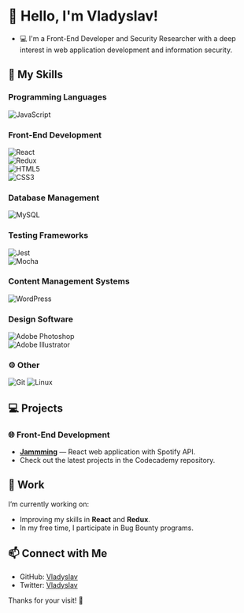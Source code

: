# 👋 **Hello, I'm Vladyslav!**

- 💻 I'm a Front-End Developer and Security Researcher with a deep interest in web application development and information security.

## 🔧 **My Skills**

### **Programming Languages**  
![JavaScript](https://img.shields.io/badge/JavaScript-%23F7DF1E.svg?style=for-the-badge&logo=javascript&logoColor=black)

### **Front-End Development**  
![React](https://img.shields.io/badge/React-%2361DAFB.svg?style=for-the-badge&logo=react&logoColor=black)  
![Redux](https://img.shields.io/badge/Redux-%23764ABC.svg?style=for-the-badge&logo=redux&logoColor=white)  
![HTML5](https://img.shields.io/badge/HTML5-%23E34F26.svg?style=for-the-badge&logo=html5&logoColor=white)  
![CSS3](https://img.shields.io/badge/CSS3-%231572B6.svg?style=for-the-badge&logo=css3&logoColor=white)  

### **Database Management**  
![MySQL](https://img.shields.io/badge/MySQL-%234479A1.svg?style=for-the-badge&logo=mysql&logoColor=white)

### **Testing Frameworks**  
![Jest](https://img.shields.io/badge/Jest-%23C21325.svg?style=for-the-badge&logo=jest&logoColor=white)  
![Mocha](https://img.shields.io/badge/Mocha-%238D6748.svg?style=for-the-badge&logo=mocha&logoColor=white)

### **Content Management Systems**  
![WordPress](https://img.shields.io/badge/WordPress-%23117AC9.svg?style=for-the-badge&logo=wordpress&logoColor=white)

### **Design Software**  
![Adobe Photoshop](https://img.shields.io/badge/Adobe%20Photoshop-%2331A8FF.svg?style=for-the-badge&logo=adobe%20photoshop&logoColor=white)  
![Adobe Illustrator](https://img.shields.io/badge/Adobe%20Illustrator-%23FF9A00.svg?style=for-the-badge&logo=adobe%20illustrator&logoColor=white)

### ⚙️ Other

![Git](https://img.shields.io/badge/Git-%23F05033.svg?style=for-the-badge&logo=git&logoColor=white) ![Linux](https://img.shields.io/badge/Linux-%23FCC624.svg?style=for-the-badge&logo=linux&logoColor=black)

## 💻 **Projects**

### 🌐 **Front-End Development**
- **[Jammming](https://github.com/yarovit-developer/jammming)** — React web application with Spotify API.
- Check out the latest projects in the Codecademy repository.

## 🌱 **Work**
I’m currently working on:
- Improving my skills in **React** and **Redux**.
- In my free time, I participate in Bug Bounty programs.

## 📫 Connect with Me
- GitHub: [Vladyslav](https://github.com/yarovit-developer)
- Twitter: [Vladyslav](https://x.com/yarovitt)

Thanks for your visit! 🚀
